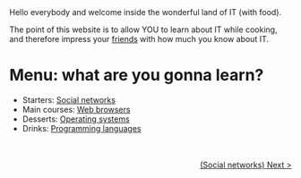 <head><title>IT with Food</title></head>
Hello everybody and welcome inside the wonderful land of IT (with food).

The point of this website is to allow YOU to learn about IT while cooking, and therefore impress your <a href="https://www.youtube.com/watch?v=xHz54TQYTTQ" target="_blank">friends</a> with how much you know about IT.

# Menu: what are you gonna learn?

- Starters: [Social networks](SocialNetworks)
- Main courses: [Web browsers](WebBrowsers)
- Desserts: [Operating systems](OperatingSystems)
- Drinks: [Programming languages](ProgrammingLanguages)

<br/><br/>
<span style="float:right">[(Social networks) Next >](SocialNetworks)</span>
